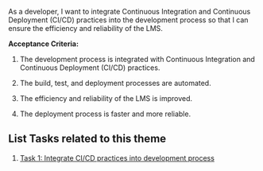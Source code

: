 As a developer, I want to integrate Continuous Integration and Continuous Deployment (CI/CD) practices into the development process so that I can ensure the efficiency and reliability of the LMS.

**Acceptance Criteria:**

1. The development process is integrated with Continuous Integration and Continuous Deployment (CI/CD) practices.

2. The build, test, and deployment processes are automated.

3. The efficiency and reliability of the LMS is improved.

4. The deployment process is faster and more reliable.

## List Tasks related to this theme

1. [Task 1: Integrate CI/CD practices into development process](tasks/task_cicd.md)